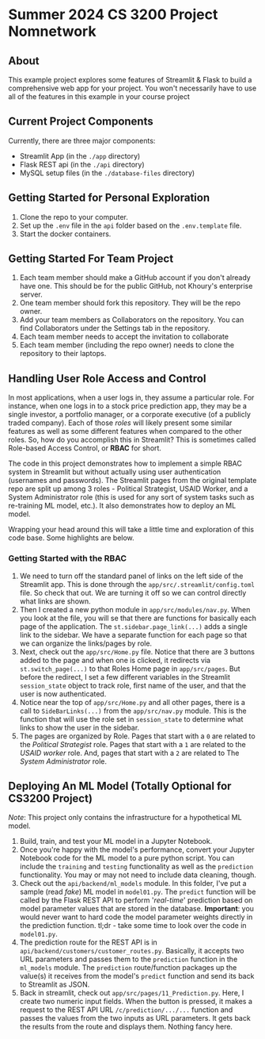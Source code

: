 # Summer 2024 CS 3200 Project Nomnetwork

## About

This example project explores some features of Streamlit & Flask to build a comprehensive web app for your project.  You won't necessarily have to use all of the features in this example in your course project 

## Current Project Components

Currently, there are three major components:
- Streamlit App (in the `./app` directory)
- Flask REST api (in the `./api` directory)
- MySQL setup files (in the `./database-files` directory)

## Getting Started for Personal Exploration
1. Clone the repo to your computer. 
1. Set up the `.env` file in the `api` folder based on the `.env.template` file.
1. Start the docker containers. 

## Getting Started For Team Project
1. Each team member should make a GitHub account if you don't already have one.  This should be for the public GitHub, not Khoury's enterprise server. 
1. One team member should fork this repository. They will be the repo owner. 
1. Add your team members as Collaborators on the repository.  You can find Collaborators under the Settings tab in the repository.
1. Each team member needs to accept the invitation to collaborate
1. Each team member (including the repo owner) needs to clone the repository to their laptops. 

## Handling User Role Access and Control

In most applications, when a user logs in, they assume a particular role.  For instance, when one logs in to a stock price prediction app, they may be a single investor, a portfolio manager, or a corporate executive (of a publicly traded company).  Each of those *roles* will likely present some similar features as well as some different features when compared to the other roles. So, how do you accomplish this in Streamlit?  This is sometimes called Role-based Access Control, or **RBAC** for short. 

The code in this project demonstrates how to implement a simple RBAC system in Streamlit but without actually using user authentication (usernames and passwords).  The Streamlit pages from the original template repo are split up among 3 roles - Political Strategist, USAID Worker, and a System Administrator role (this is used for any sort of system tasks such as re-training ML model, etc.). It also demonstrates how to deploy an ML model. 

Wrapping your head around this will take a little time and exploration of this code base.  Some highlights are below. 

### Getting Started with the RBAC 
1. We need to turn off the standard panel of links on the left side of the Streamlit app. This is done through the `app/src/.streamlit/config.toml` file.  So check that out. We are turning it off so we can control directly what links are shown. 
1. Then I created a new python module in `app/src/modules/nav.py`.  When you look at the file, you will se that there are functions for basically each page of the application. The `st.sidebar.page_link(...)` adds a single link to the sidebar. We have a separate function for each page so that we can organize the links/pages by role. 
1. Next, check out the `app/src/Home.py` file. Notice that there are 3 buttons added to the page and when one is clicked, it redirects via `st.switch_page(...)` to that Roles Home page in `app/src/pages`.  But before the redirect, I set a few different variables in the Streamlit `session_state` object to track role, first name of the user, and that the user is now authenticated.  
1. Notice near the top of `app/src/Home.py` and all other pages, there is a call to `SideBarLinks(...)` from the `app/src/nav.py` module.  This is the function that will use the role set in `session_state` to determine what links to show the user in the sidebar. 
1. The pages are organized by Role.  Pages that start with a `0` are related to the *Political Strategist* role.  Pages that start with a `1` are related to the *USAID worker* role.  And, pages that start with a `2` are related to The *System Administrator* role. 


## Deploying An ML Model (Totally Optional for CS3200 Project)

*Note*: This project only contains the infrastructure for a hypothetical ML model. 

1. Build, train, and test your ML model in a Jupyter Notebook. 
1. Once you're happy with the model's performance, convert your Jupyter Notebook code for the ML model to a pure python script.  You can include the `training` and `testing` functionality as well as the `prediction` functionality.  You may or may not need to include data cleaning, though. 
1. Check out the  `api/backend/ml_models` module.  In this folder, I've put a sample (read *fake*) ML model in `model01.py`.  The `predict` function will be called by the Flask REST API to perform '*real-time*' prediction based on model parameter values that are stored in the database.  **Important**: you would never want to hard code the model parameter weights directly in the prediction function.  tl;dr - take some time to look over the code in `model01.py`.  
1. The prediction route for the REST API is in `api/backend/customers/customer_routes.py`. Basically, it accepts two URL parameters and passes them to the `prediction` function in the `ml_models` module. The `prediction` route/function packages up the value(s) it receives from the model's `predict` function and send its back to Streamlit as JSON. 
1. Back in streamlit, check out `app/src/pages/11_Prediction.py`.  Here, I create two numeric input fields.  When the button is pressed, it makes a request to the REST API URL `/c/prediction/.../...` function and passes the values from the two inputs as URL parameters.  It gets back the results from the route and displays them. Nothing fancy here. 

 

